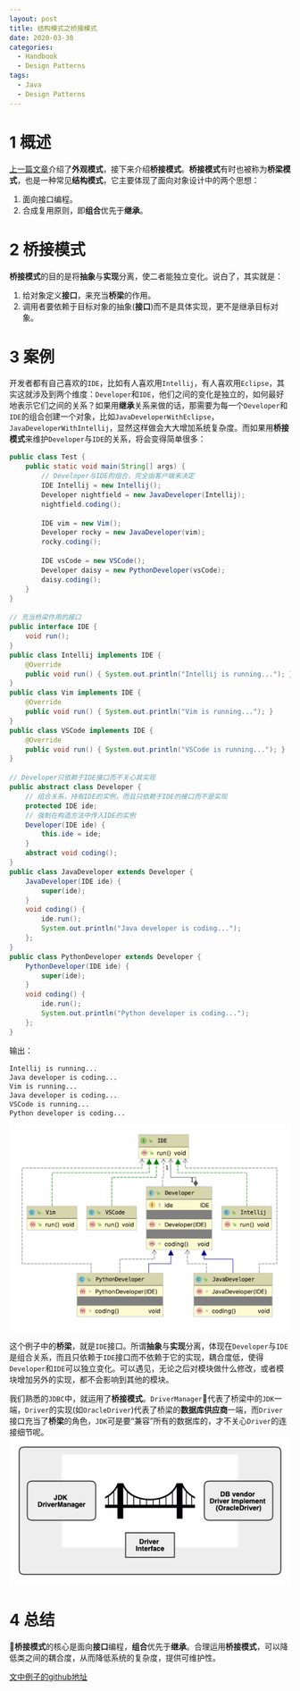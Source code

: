 ```yaml
---
layout: post
title: 结构模式之桥接模式
date: 2020-03-30
categories:
  - Handbook
  - Design Patterns
tags:
  - Java
  - Design Patterns
---
```


# 1 概述

[上一篇文章](https://nightfield.com.cn/index.php/archives/112/)介绍了**外观模式**，接下来介绍**桥接模式**。**桥接模式**有时也被称为**桥梁模式**，也是一种常见**结构模式**，它主要体现了面向对象设计中的两个思想：
1. 面向接口编程。
2. 合成复用原则，即**组合**优先于**继承**。

# 2 桥接模式

**桥接模式**的目的是将**抽象**与**实现**分离，使二者能独立变化。说白了，其实就是：
1. 给对象定义**接口**，来充当**桥梁**的作用。
2. 调用者要依赖于目标对象的抽象(**接口**)而不是具体实现，更不是继承目标对象。

# 3 案例

开发者都有自己喜欢的`IDE`，比如有人喜欢用`Intellij`，有人喜欢用`Eclipse`，其实这就涉及到两个维度：`Developer`和`IDE`，他们之间的变化是独立的，如何最好地表示它们之间的关系？如果用**继承**关系来做的话，那需要为每一个`Developer`和`IDE`的组合创建一个对象，比如`JavaDeveloperWithEclipse`，`JavaDeveloperWithIntellij`，显然这样做会大大增加系统复杂度。而如果用**桥接模式**来维护`Developer`与`IDE`的关系，将会变得简单很多：
~~~java
public class Test {
    public static void main(String[] args) {
        // Developer与IDE的组合，完全由客户端来决定
        IDE Intellij = new Intellij();
        Developer nightfield = new JavaDeveloper(Intellij);
        nightfield.coding();

        IDE vim = new Vim();
        Developer rocky = new JavaDeveloper(vim);
        rocky.coding();

        IDE vsCode = new VSCode();
        Developer daisy = new PythonDeveloper(vsCode);
        daisy.coding();
    }
}

// 充当桥梁作用的接口
public interface IDE {
    void run();
}
public class Intellij implements IDE {
    @Override
    public void run() { System.out.println("Intellij is running..."); }
}
public class Vim implements IDE {
    @Override
    public void run() { System.out.println("Vim is running..."); }
}
public class VSCode implements IDE {
    @Override
    public void run() { System.out.println("VSCode is running..."); }
}

// Developer只依赖于IDE接口而不关心其实现
public abstract class Developer {
    // 组合关系，持有IDE的实例，而且只依赖于IDE的接口而不是实现
    protected IDE ide;
    // 强制在构造方法中传入IDE的实例
    Developer(IDE ide) {
        this.ide = ide;
    }
    abstract void coding();
}
public class JavaDeveloper extends Developer {
    JavaDeveloper(IDE ide) {
        super(ide);
    }
    void coding() {
        ide.run();
        System.out.println("Java developer is coding...");
    };
}
public class PythonDeveloper extends Developer {
    PythonDeveloper(IDE ide) {
        super(ide);
    }
    void coding() {
        ide.run();
        System.out.println("Python developer is coding...");
    };
}
~~~

输出：
~~~
Intellij is running...
Java developer is coding...
Vim is running...
Java developer is coding...
VSCode is running...
Python developer is coding...
~~~

![uml](/src/img/article-img/Handbook/design%20patterns/structural/bridge/uml.png)

这个例子中的**桥梁**，就是`IDE`接口。所谓**抽象**与**实现**分离，体现在`Developer`与`IDE`是组合关系，而且只依赖于`IDE`接口而不依赖于它的实现，耦合度低，使得`Developer`和`IDE`可以独立变化。可以遇见，无论之后对模块做什么修改，或者模块增加另外的实现，都不会影响到其他的模块。

我们熟悉的`JDBC`中，就运用了**桥接模式**。`DriverManager`代表了桥梁中的`JDK`一端，`Driver`的实现(如`OracleDriver`)代表了桥梁的**数据库供应商**一端，而`Driver`接口充当了**桥梁**的角色，`JDK`可是要“兼容”所有的数据库的，才不关心`Driver`的连接细节呢。
![Driver](/src/img/article-img/Handbook/design%20patterns/structural/bridge/bridgeDriver.jpg)

# 4 总结

**桥接模式**的核心是面向**接口**编程，**组合**优先于**继承**。合理运用**桥接模式**，可以降低类之间的耦合度，从而降低系统的复杂度，提供可维护性。

[文中例子的github地址](https://github.com/chingjustwe/designPattern)